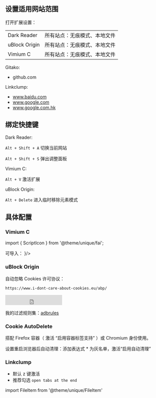 
<div style={props.firefox&&{display: 'none'}} className="no-table-header no-table-border">

## 设置适用网站范围

打开扩展设置：

|               |                              |
| ------------- | ---------------------------- |
| Dark Reader   | 所有站点：无痕模式、本地文件 |
| uBlock Origin | 所有站点：无痕模式、本地文件 |
| Vimium C      | 所有站点：无痕模式、本地文件 |

<div className="autoselect-item-of-list">

Gitako:

- github.com

Linkclump:

- www.baidu.com
- www.google.com
- www.google.com.hk

</div>

</div>

## 绑定快捷键

 <div className="left-float-scope">
<div>

Dark Reader:

`Alt + Shift + A` 切换当前网站

<div style={props.firefox&&{display: 'none'}}>

`Alt + Shift + S` 弹出调整面板

</div>

<!-- `Alt + Shift + D` 全局禁用 -->

</div>

<div>
Vimium C:

`Alt + V` 激活扩展

uBlock Origin:

`Alt + Delete` 进入临时移除元素模式

</div>
</div>

## 具体配置

### Vimium C

import { ScriptIcon } from '@theme/unique/fai';

<p>可导入：
<FileItem button name="vimium_c.json" path="/config/vimium_c.json" icon={<ScriptIcon />}/></p>

### uBlock Origin

自动忽略 Cookies 许可协议：

    https://www.i-dont-care-about-cookies.eu/abp/

<iframe src="https://ghbtns.com/github-btn.html?user=littleboyharry&repo=adbrules&type=star&count=true&size=large" frameBorder="0" scrolling="0" width="180" height="32" title="GitHub" style={{float:'right'}}></iframe>

我的过滤规则集：[adbrules](https://github.com/LittleboyHarry/adbrules)

### Cookie AutoDelete

搭配 Firefox 容器（ 激活 “启用容器标签支持” ）或 Chromium 身份使用。

设置重启浏览器后自动清理：添加表达式 * 为灰名单，激活“启用自动清理”

 <div style={props.chromium?{}:{display: 'none'}}>

### Linkclump

- 默认 z 键激活
- 推荐勾选 `open tabs at the end`

</div>

import FileItem from '@theme/unique/FileItem'
